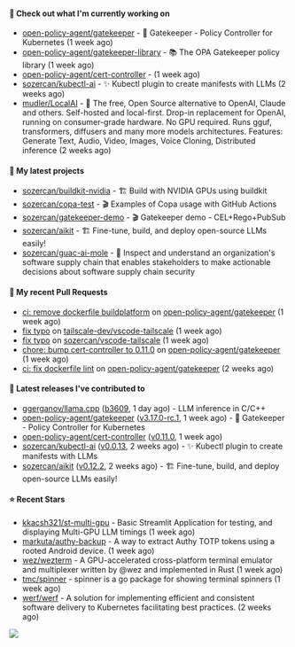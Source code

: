 #### 👷 Check out what I'm currently working on

- [open-policy-agent/gatekeeper](https://github.com/open-policy-agent/gatekeeper) - 🐊 Gatekeeper - Policy Controller for Kubernetes (1 week ago)
- [open-policy-agent/gatekeeper-library](https://github.com/open-policy-agent/gatekeeper-library) - 📚 The OPA Gatekeeper policy library (1 week ago)
- [open-policy-agent/cert-controller](https://github.com/open-policy-agent/cert-controller) -  (1 week ago)
- [sozercan/kubectl-ai](https://github.com/sozercan/kubectl-ai) - ✨ Kubectl plugin to create manifests with LLMs (2 weeks ago)
- [mudler/LocalAI](https://github.com/mudler/LocalAI) - :robot: The free, Open Source alternative to OpenAI, Claude and others. Self-hosted and local-first. Drop-in replacement for OpenAI,  running on consumer-grade hardware. No GPU required. Runs gguf, transformers, diffusers and many more models architectures. Features: Generate Text, Audio, Video, Images, Voice Cloning, Distributed inference (2 weeks ago)

#### 🌱 My latest projects

- [sozercan/buildkit-nvidia](https://github.com/sozercan/buildkit-nvidia) - 🏗️ Build with NVIDIA GPUs using buildkit
- [sozercan/copa-test](https://github.com/sozercan/copa-test) - 🎬 Examples of Copa usage with GitHub Actions
- [sozercan/gatekeeper-demo](https://github.com/sozercan/gatekeeper-demo) - 🎬 Gatekeeper demo - CEL&#43;Rego&#43;PubSub
- [sozercan/aikit](https://github.com/sozercan/aikit) - 🏗️ Fine-tune, build, and deploy open-source LLMs easily!
- [sozercan/guac-ai-mole](https://github.com/sozercan/guac-ai-mole) - 🥑 Inspect and understand an organization&#39;s software supply chain that enables stakeholders to make actionable decisions about software supply chain security

#### 🔨 My recent Pull Requests

- [ci: remove dockerfile buildplatform](https://github.com/open-policy-agent/gatekeeper/pull/3491) on [open-policy-agent/gatekeeper](https://github.com/open-policy-agent/gatekeeper) (1 week ago)
- [fix typo](https://github.com/tailscale-dev/vscode-tailscale/pull/297) on [tailscale-dev/vscode-tailscale](https://github.com/tailscale-dev/vscode-tailscale) (1 week ago)
- [fix typo](https://github.com/sozercan/vscode-tailscale/pull/1) on [sozercan/vscode-tailscale](https://github.com/sozercan/vscode-tailscale) (1 week ago)
- [chore: bump cert-controller to 0.11.0](https://github.com/open-policy-agent/gatekeeper/pull/3480) on [open-policy-agent/gatekeeper](https://github.com/open-policy-agent/gatekeeper) (1 week ago)
- [ci: fix dockerfile lint](https://github.com/open-policy-agent/gatekeeper/pull/3474) on [open-policy-agent/gatekeeper](https://github.com/open-policy-agent/gatekeeper) (2 weeks ago)

#### 🚀 Latest releases I've contributed to

- [ggerganov/llama.cpp](https://github.com/ggerganov/llama.cpp) ([b3609](https://github.com/ggerganov/llama.cpp/releases/tag/b3609), 1 day ago) - LLM inference in C/C&#43;&#43;
- [open-policy-agent/gatekeeper](https://github.com/open-policy-agent/gatekeeper) ([v3.17.0-rc.1](https://github.com/open-policy-agent/gatekeeper/releases/tag/v3.17.0-rc.1), 1 week ago) - 🐊 Gatekeeper - Policy Controller for Kubernetes
- [open-policy-agent/cert-controller](https://github.com/open-policy-agent/cert-controller) ([v0.11.0](https://github.com/open-policy-agent/cert-controller/releases/tag/v0.11.0), 1 week ago)
- [sozercan/kubectl-ai](https://github.com/sozercan/kubectl-ai) ([v0.0.13](https://github.com/sozercan/kubectl-ai/releases/tag/v0.0.13), 2 weeks ago) - ✨ Kubectl plugin to create manifests with LLMs
- [sozercan/aikit](https://github.com/sozercan/aikit) ([v0.12.2](https://github.com/sozercan/aikit/releases/tag/v0.12.2), 2 weeks ago) - 🏗️ Fine-tune, build, and deploy open-source LLMs easily!

#### ⭐ Recent Stars

- [kkacsh321/st-multi-gpu](https://github.com/kkacsh321/st-multi-gpu) - Basic Streamlit Application for testing, and displaying Multi-GPU LLM timings (1 week ago)
- [markuta/authy-backup](https://github.com/markuta/authy-backup) - A way to extract Authy TOTP tokens using a rooted Android device. (1 week ago)
- [wez/wezterm](https://github.com/wez/wezterm) - A GPU-accelerated cross-platform terminal emulator and multiplexer written by @wez and implemented in Rust (1 week ago)
- [tmc/spinner](https://github.com/tmc/spinner) - spinner is a go package for showing terminal spinners (1 week ago)
- [werf/werf](https://github.com/werf/werf) - A solution for implementing efficient and consistent software delivery to Kubernetes facilitating best practices. (2 weeks ago)

![](https://github-readme-stats.vercel.app/api?username=sozercan&theme=vision-friendly-dark&hide_border=false&include_all_commits=true&count_private=true)

